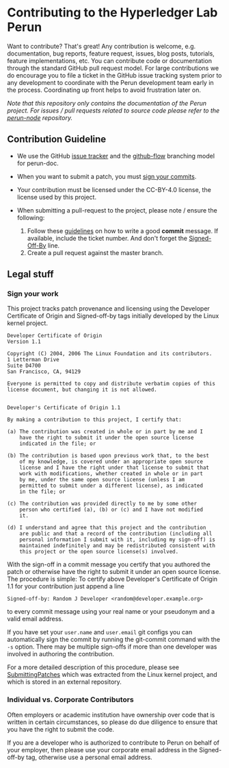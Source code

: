 # Contributing to the Hyperledger Lab Perun

Want to contribute? That's great! Any contribution is welcome, e.g.
documentation, bug reports, feature request, issues, blog posts,
tutorials, feature implementations, etc. You can contribute code or
documentation through the standard GitHub pull request model. For large
contributions we do encourage you to file a ticket in the GitHub issue
tracking system prior to any development to coordinate with the Perun
development team early in the process. Coordinating up front helps to
avoid frustration later on.

*Note that this repository only contains the documentation of the Perun
project. For issues / pull requests related to source code please refer to the
[perun-node](https://github.com/hyperledger-labs/perun-node) repository.*

## Contribution Guideline

* We use the GitHub [issue
  tracker](https://github.com/hyperledger-labs/perun-doc/issues) and
  the [github-flow](http://scottchacon.com/2011/08/31/github-flow.html)
  branching model for perun-doc.

* When you want to submit a patch, you must [sign your
  commits](#sign-your-work).

* Your contribution must be licensed under the CC-BY-4.0 license, the
  license used by this project.

* When submitting a pull-request to the project, please note / ensure
  the following:
    1. Follow these [guidelines](https://chris.beams.io/posts/git-commit/) on
       how to write a good **commit** message. If available, include the
       ticket number. And don't forget the [Signed-Off-By](#sign-your-work)
       line.
    2. Create a pull request against the master branch.

## Legal stuff

### Sign your work

This project tracks patch provenance and licensing using the Developer
Certificate of Origin and Signed-off-by tags initially developed by
the Linux kernel project.

```text
Developer Certificate of Origin
Version 1.1

Copyright (C) 2004, 2006 The Linux Foundation and its contributors.
1 Letterman Drive
Suite D4700
San Francisco, CA, 94129

Everyone is permitted to copy and distribute verbatim copies of this
license document, but changing it is not allowed.


Developer's Certificate of Origin 1.1

By making a contribution to this project, I certify that:

(a) The contribution was created in whole or in part by me and I
    have the right to submit it under the open source license
    indicated in the file; or

(b) The contribution is based upon previous work that, to the best
    of my knowledge, is covered under an appropriate open source
    license and I have the right under that license to submit that
    work with modifications, whether created in whole or in part
    by me, under the same open source license (unless I am
    permitted to submit under a different license), as indicated
    in the file; or

(c) The contribution was provided directly to me by some other
    person who certified (a), (b) or (c) and I have not modified
    it.

(d) I understand and agree that this project and the contribution
    are public and that a record of the contribution (including all
    personal information I submit with it, including my sign-off) is
    maintained indefinitely and may be redistributed consistent with
    this project or the open source license(s) involved.
```

With the sign-off in a commit message you certify that you authored the patch
or otherwise have the right to submit it under an open source license. The
procedure is simple: To certify above Developer's Certificate of Origin 1.1 for your contribution just append a line

```text
Signed-off-by: Random J Developer <random@developer.example.org>
```

to every commit message using your real name or your pseudonym and a valid
email address.

If you have set your `user.name` and `user.email` git configs you can
automatically sign the commit by running the git-commit command with the `-s`
option.  There may be multiple sign-offs if more than one developer was
involved in authoring the contribution.

For a more detailed description of this procedure, please see
[SubmittingPatches][] which was extracted from the Linux kernel project, and
which is stored in an external repository.

### Individual vs. Corporate Contributors

Often employers or academic institution have ownership over code that is
written in certain circumstances, so please do due diligence to ensure that
you have the right to submit the code.

If you are a developer who is authorized to contribute to Perun on behalf of
your employer, then please use your corporate email address in the
Signed-off-by tag, otherwise use a personal email address.

[SubmittingPatches]:
https://github.com/wking/signed-off-by/blob/7d71be37194df05c349157a2161c7534feaf86a4/Documentation/SubmittingPatches
